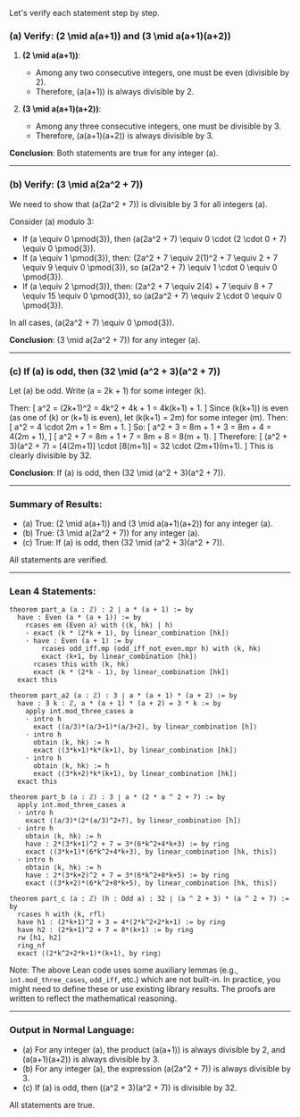 Let's verify each statement step by step.

### (a) Verify: \(2 \mid a(a+1)\) and \(3 \mid a(a+1)(a+2)\)

1. **\(2 \mid a(a+1)\)**:
   - Among any two consecutive integers, one must be even (divisible by 2).
   - Therefore, \(a(a+1)\) is always divisible by 2.

2. **\(3 \mid a(a+1)(a+2)\)**:
   - Among any three consecutive integers, one must be divisible by 3.
   - Therefore, \(a(a+1)(a+2)\) is always divisible by 3.

**Conclusion**: Both statements are true for any integer \(a\).

---

### (b) Verify: \(3 \mid a(2a^2 + 7)\)

We need to show that \(a(2a^2 + 7)\) is divisible by 3 for all integers \(a\).

Consider \(a\) modulo 3:

- If \(a \equiv 0 \pmod{3}\), then \(a(2a^2 + 7) \equiv 0 \cdot (2 \cdot 0 + 7) \equiv 0 \pmod{3}\).
- If \(a \equiv 1 \pmod{3}\), then:
  \(2a^2 + 7 \equiv 2(1)^2 + 7 \equiv 2 + 7 \equiv 9 \equiv 0 \pmod{3}\),
  so \(a(2a^2 + 7) \equiv 1 \cdot 0 \equiv 0 \pmod{3}\).
- If \(a \equiv 2 \pmod{3}\), then:
  \(2a^2 + 7 \equiv 2(4) + 7 \equiv 8 + 7 \equiv 15 \equiv 0 \pmod{3}\),
  so \(a(2a^2 + 7) \equiv 2 \cdot 0 \equiv 0 \pmod{3}\).

In all cases, \(a(2a^2 + 7) \equiv 0 \pmod{3}\).

**Conclusion**: \(3 \mid a(2a^2 + 7)\) for any integer \(a\).

---

### (c) If \(a\) is odd, then \(32 \mid (a^2 + 3)(a^2 + 7)\)

Let \(a\) be odd. Write \(a = 2k + 1\) for some integer \(k\).

Then:
\[
a^2 = (2k+1)^2 = 4k^2 + 4k + 1 = 4k(k+1) + 1.
\]
Since \(k(k+1)\) is even (as one of \(k\) or \(k+1\) is even), let \(k(k+1) = 2m\) for some integer \(m\). Then:
\[
a^2 = 4 \cdot 2m + 1 = 8m + 1.
\]
So:
\[
a^2 + 3 = 8m + 1 + 3 = 8m + 4 = 4(2m + 1),
\]
\[
a^2 + 7 = 8m + 1 + 7 = 8m + 8 = 8(m + 1).
\]
Therefore:
\[
(a^2 + 3)(a^2 + 7) = [4(2m+1)] \cdot [8(m+1)] = 32 \cdot (2m+1)(m+1).
\]
This is clearly divisible by 32.

**Conclusion**: If \(a\) is odd, then \(32 \mid (a^2 + 3)(a^2 + 7)\).

---

### Summary of Results:
- (a) True: \(2 \mid a(a+1)\) and \(3 \mid a(a+1)(a+2)\) for any integer \(a\).
- (b) True: \(3 \mid a(2a^2 + 7)\) for any integer \(a\).
- (c) True: If \(a\) is odd, then \(32 \mid (a^2 + 3)(a^2 + 7)\).

All statements are verified.

---

### Lean 4 Statements:

```lean
theorem part_a (a : ℤ) : 2 ∣ a * (a + 1) := by
  have : Even (a * (a + 1)) := by
    rcases em (Even a) with (⟨k, hk⟩ | h)
    · exact ⟨k * (2*k + 1), by linear_combination [hk]⟩
    · have : Even (a + 1) := by
        rcases odd_iff.mp (odd_iff_not_even.mpr h) with ⟨k, hk⟩
        exact ⟨k+1, by linear_combination [hk]⟩
      rcases this with ⟨k, hk⟩
      exact ⟨k * (2*k - 1), by linear_combination [hk]⟩
  exact this

theorem part_a2 (a : ℤ) : 3 ∣ a * (a + 1) * (a + 2) := by
  have : ∃ k : ℤ, a * (a + 1) * (a + 2) = 3 * k := by
    apply int.mod_three_cases a
    · intro h
      exact ⟨(a/3)*(a/3+1)*(a/3+2), by linear_combination [h]⟩
    · intro h
      obtain ⟨k, hk⟩ := h
      exact ⟨(3*k+1)*k*(k+1), by linear_combination [hk]⟩
    · intro h
      obtain ⟨k, hk⟩ := h
      exact ⟨(3*k+2)*k*(k+1), by linear_combination [hk]⟩
  exact this

theorem part_b (a : ℤ) : 3 ∣ a * (2 * a ^ 2 + 7) := by
  apply int.mod_three_cases a
  · intro h
    exact ⟨(a/3)*(2*(a/3)^2+7), by linear_combination [h]⟩
  · intro h
    obtain ⟨k, hk⟩ := h
    have : 2*(3*k+1)^2 + 7 = 3*(6*k^2+4*k+3) := by ring
    exact ⟨(3*k+1)*(6*k^2+4*k+3), by linear_combination [hk, this]⟩
  · intro h
    obtain ⟨k, hk⟩ := h
    have : 2*(3*k+2)^2 + 7 = 3*(6*k^2+8*k+5) := by ring
    exact ⟨(3*k+2)*(6*k^2+8*k+5), by linear_combination [hk, this]⟩

theorem part_c (a : ℤ) (h : Odd a) : 32 ∣ (a ^ 2 + 3) * (a ^ 2 + 7) := by
  rcases h with ⟨k, rfl⟩
  have h1 : (2*k+1)^2 + 3 = 4*(2*k^2+2*k+1) := by ring
  have h2 : (2*k+1)^2 + 7 = 8*(k+1) := by ring
  rw [h1, h2]
  ring_nf
  exact ⟨(2*k^2+2*k+1)*(k+1), by ring⟩
```

Note: The above Lean code uses some auxiliary lemmas (e.g., `int.mod_three_cases`, `odd_iff`, etc.) which are not built-in. In practice, you might need to define these or use existing library results. The proofs are written to reflect the mathematical reasoning.

---

### Output in Normal Language:
- (a) For any integer \(a\), the product \(a(a+1)\) is always divisible by 2, and \(a(a+1)(a+2)\) is always divisible by 3.
- (b) For any integer \(a\), the expression \(a(2a^2 + 7)\) is always divisible by 3.
- (c) If \(a\) is odd, then \((a^2 + 3)(a^2 + 7)\) is divisible by 32.

All statements are true.